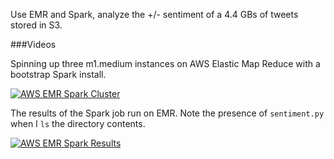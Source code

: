 Use EMR and Spark, analyze the +/- sentiment of a 4.4 GBs of tweets stored in S3.

###Videos

Spinning up three m1.medium instances on AWS Elastic Map Reduce with a bootstrap Spark install.

[![AWS EMR Spark Cluster](http://img.youtube.com/vi/gfUmlmrMZnE/0.jpg)](https://www.youtube.com/watch?v=gfUmlmrMZnE)

The results of the Spark job run on EMR. Note the presence of `sentiment.py` when I `ls` the directory contents.

[![AWS EMR Spark Results](http://img.youtube.com/vi/VmHGHcs7krA/0.jpg)](http://www.youtube.com/watch?v=VmHGHcs7krA)
